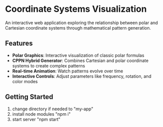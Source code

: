 # Coordinate Systems Visualization

An interactive web application exploring the relationship between polar and Cartesian coordinate systems through mathematical pattern generation.

## Features

- **Polar Graphics**: Interactive visualization of classic polar formulas
- **CPPN Hybrid Generator**: Combines Cartesian and polar coordinate systems to create complex patterns
- **Real-time Animation**: Watch patterns evolve over time
- **Interactive Controls**: Adjust parameters like frequency, rotation, and color modes

## Getting Started

1. change directory if needed to "my-app"
2. install node modules "npm i"
3. start server "npm start"
